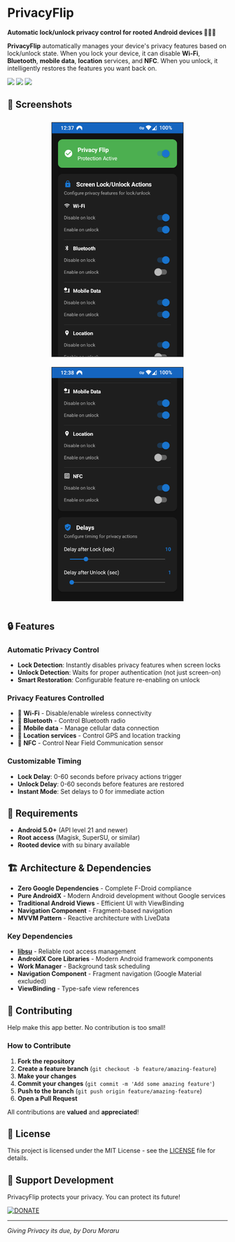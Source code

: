 # PrivacyFlip

**Automatic lock/unlock privacy control for rooted Android devices 🔐📱✨**

**PrivacyFlip** automatically manages your device's privacy features based on lock/unlock state. When you lock your device, it can disable **Wi-Fi**, **Bluetooth**, **mobile data**, **location** services, and **NFC**. When you unlock, it intelligently restores the features you want back on.

<div>
  <a href="https://apt.izzysoft.de/fdroid/index/apk/io.github.dorumrr.privacyflip" target="_blank" rel="noopener"><img height="50" src="https://gitlab.com/IzzyOnDroid/repo/-/raw/master/assets/IzzyOnDroid.png"></a> <a href="https://f-droid.org/en/packages/io.github.dorumrr.privacyflip/" target="_blank" rel="noopener"><img height="50" src="https://f-droid.org/badge/get-it-on.png"></a> <a href="https://www.buymeacoffee.com/ossdev"><img height="50" src="https://cdn.buymeacoffee.com/buttons/v2/arial-yellow.png" /></a>
</div>


<!-- [![SUPPORT DEVELOPMENT](https://img.shields.io/badge/SUPPORT%20DEVELOPMENT-DONATE-2E2E2E?style=for-the-badge&color=FFD700)](https://buymeacoffee.com/ossdev) -->


## 📸 Screenshots

<div align="center">
  <img src="fastlane/metadata/android/en-US/images/phoneScreenshots/1.png" alt="PrivacyFlip by Doru Moraru" width="300" style="margin: 10px; border: 1px solid #222222"/>
  <img src="fastlane/metadata/android/en-US/images/phoneScreenshots/2.png" alt="PrivacyFlip by Doru Moraru" width="300" style="margin: 10px; border: 1px solid #222222"/>
</div>

## 🔒 Features

### **Automatic Privacy Control**
- **Lock Detection**: Instantly disables privacy features when screen locks
- **Unlock Detection**: Waits for proper authentication (not just screen-on)
- **Smart Restoration**: Configurable feature re-enabling on unlock

### **Privacy Features Controlled**
- 📶 **Wi-Fi** - Disable/enable wireless connectivity
- 📱 **Bluetooth** - Control Bluetooth radio
- 📡 **Mobile data** - Manage cellular data connection
- 📍 **Location services** - Control GPS and location tracking
- 📳 **NFC** - Control Near Field Communication sensor

### **Customizable Timing**
- **Lock Delay**: 0-60 seconds before privacy actions trigger
- **Unlock Delay**: 0-60 seconds before features are restored
- **Instant Mode**: Set delays to 0 for immediate action

## 📱 Requirements

- **Android 5.0+** (API level 21 and newer)
- **Root access** (Magisk, SuperSU, or similar)
- **Rooted device** with su binary available

## 🏗️ Architecture & Dependencies

- **Zero Google Dependencies** - Complete F-Droid compliance
- **Pure AndroidX** - Modern Android development without Google services
- **Traditional Android Views** - Efficient UI with ViewBinding
- **Navigation Component** - Fragment-based navigation
- **MVVM Pattern** - Reactive architecture with LiveData

### **Key Dependencies**
- **[libsu](https://github.com/topjohnwu/libsu)** - Reliable root access management
- **AndroidX Core Libraries** - Modern Android framework components
- **Work Manager** - Background task scheduling
- **Navigation Component** - Fragment navigation (Google Material excluded)
- **ViewBinding** - Type-safe view references



## 🤝 Contributing

Help make this app better. No contribution is too small!

### How to Contribute

1. **Fork the repository**
2. **Create a feature branch** (`git checkout -b feature/amazing-feature`)
3. **Make your changes**
4. **Commit your changes** (`git commit -m 'Add some amazing feature'`)
5. **Push to the branch** (`git push origin feature/amazing-feature`)
6. **Open a Pull Request**

All contributions are **valued** and **appreciated**!

## 📄 License

This project is licensed under the MIT License - see the [LICENSE](LICENSE) file for details.

## 💖 Support Development

PrivacyFlip protects your privacy. You can protect its future!

[![DONATE](https://img.shields.io/badge/DONATE-FFD700?style=for-the-badge&logoColor=white)](https://buymeacoffee.com/ossdev)

---

*Giving Privacy its due, by Doru Moraru*
